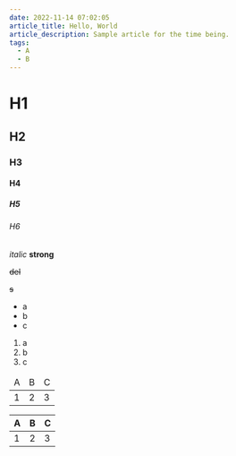 ```yaml
---
date: 2022-11-14 07:02:05
article_title: Hello, World
article_description: Sample article for the time being.
tags:
  - A
  - B
---
```


# H1
## H2
### H3
#### H4
##### H5
###### H6

*italic*
**strong**

<del>del</del>

<s>s</s>

- a
- b
- c

1. a
2. b
3. c

<table>
  <thead>
    <tr>
      <td>A</td>
      <td>B</td>
      <td>C</td>
    </tr>
  </thead>
  <tbody>
    <tr>
      <td>1</td>
      <td>2</td>
      <td>3</td>
    </tr>
  </tbody>
</table>

|A|B|C|
|---|---|---|
|1|2|3|
